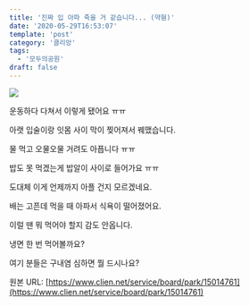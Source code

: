 ```yaml
---
title: '진짜 입 아파 죽을 거 같습니다... (약혐)'
date: '2020-05-29T16:53:07'
template: 'post'
category: '클리앙'
tags: 
  - '모두의공원'
draft: false
---
```


![](https://i.imgur.com/umPff7t.jpg)

운동하다 다쳐서 이렇게 됐어요 ㅠㅠ

아랫 입술이랑 잇몸 사이 막이 찢어져서 꿰맸습니다.

물 먹고 오물오물 거려도 아픕니다 ㅠㅠ

밥도 못 먹겠는게 밥알이 사이로 들어가요 ㅠㅠ

도대체 이게 언제까지 아플 건지 모르겠네요.

배는 고픈데 먹을 때 아파서 식욕이 떨어졌어요.

이럴 땐 뭐 먹어야 할지 감도 안옵니다.

냉면 한 번 먹어볼까요?

여기 분들은 구내염 심하면 뭘 드시나요?

원본 URL: [https://www.clien.net/service/board/park/15014761](https://www.clien.net/service/board/park/15014761)